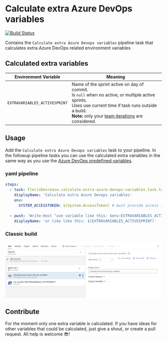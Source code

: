 # Calculate extra Azure DevOps variables
[![Build Status](https://dev.azure.com/florisdevreese/Azure%20Devops%20Extensions/_apis/build/status/FlorisDevreese.Azure-DevOps-Extensions?branchName=master)](https://dev.azure.com/florisdevreese/Azure%20Devops%20Extensions/_build/latest?definitionId=2&branchName=master)

Contains the `Calculate extra Azure Devops variables` pipeline task that calculates extra Azure DevOps related environment variables

## Calculated extra variables
| Environment Variable | Meaning |
|-|-|
| `EXTRAVARIABLES_ACTIVESPRINT` | Name of the sprint active on day of commit.<br>Is `null` when no active, or multiple active sprints.<br>Uses use current time if task runs outside a build.<br>**Note:** only your [team iterations](https://docs.microsoft.com/en-us/azure/devops/organizations/settings/set-iteration-paths-sprints?view=azure-devops&tabs=browser#select-team-sprints-and-set-the-default-iteration-path) are considered.|

## Usage
Add the `Calculate extra Azure Devops variables` task to your pipeline. In the followup pipeline tasks you can use the calculated extra variables in the same way as you use the [Azure DevOps predefined variables](https://docs.microsoft.com/en-us/azure/devops/pipelines/build/variables).

### yaml pipeline
```yml
steps:
  - task: FlorisDevreese.calculate-extra-azure-devops-variables.task.task@1
    displayName: 'Calculate extra Azure Devops variables'
    env:
      SYSTEM_ACCESSTOKEN: $(System.AccessToken) # must provide access to SYSTEM_ACCESSTOKEN
    
  - pwsh: 'Write-Host "use variable like this: $env:EXTRAVARIABLES_ACTIVESPRINT"'
    displayName: 'or like like this: $(EXTRAVARIABLES_ACTIVESPRINT)'
```

### Classic build
![classic build screenshot](https://github.com/FlorisDevreese/Azure-DevOps-Extensions/raw/master/calculate-extra-azure-devops-variables/images/classic-build-screenshot.png)

## Contribute
For the moment only one extra variable is calculated. If you have ideas for other variables that could be calculated, just give a shout, or create a pull request. All help is welcome 😎!
